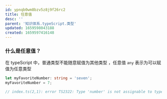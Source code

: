 ```yaml
---
id: ypnqb0wm8bzv5z8j9f26rc2
title: 任意值
desc: ''
parent: '知识体系.typeScript.类型'
updated: 1659598043188
created: 1659597416148
---
```

### 什么是任意值？
在 typeScript 中，普通类型不能随意赋值为其他类型 ，任意值 `any` 表示为可以赋值为任意类型
```typeScript
let myFavoriteNumber: string = 'seven';
myFavoriteNumber = 7;

// index.ts(2,1): error TS2322: Type 'number' is not assignable to type 'string'.
```